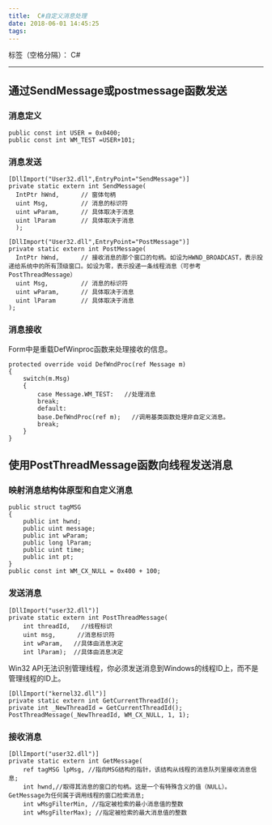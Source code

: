 ```yaml
---
title:  C#自定义消息处理
date: 2018-06-01 14:45:25
tags:
---
```


标签（空格分隔）： C#

---

## 通过SendMessage或postmessage函数发送

### 消息定义

```
public const int USER = 0x0400;
public const int WM_TEST =USER+101;
```

### 消息发送

```
[DllImport("User32.dll",EntryPoint="SendMessage")]
private static extern int SendMessage(
  IntPtr hWnd,      // 窗体句柄
  uint Msg,         // 消息的标识符
  uint wParam,      // 具体取决于消息
  uint lParam       // 具体取决于消息
  );

[DllImport("User32.dll",EntryPoint="PostMessage")]
private static extern int PostMessage(
  IntPtr hWnd,      // 接收消息的那个窗口的句柄。如设为HWND_BROADCAST，表示投递给系统中的所有顶级窗口。如设为零，表示投递一条线程消息（可参考PostThreadMessage）
  uint Msg,         // 消息的标识符
  uint wParam,      // 具体取决于消息
  uint lParam       // 具体取决于消息
);
```

### 消息接收
Form中是重载DefWinproc函数来处理接收的信息。

```
protected override void DefWndProc(ref Message m)
{
    switch(m.Msg)
    {
        case Message.WM_TEST:   //处理消息
        break;
        default:
        base.DefWndProc(ref m);   //调用基类函数处理非自定义消息。
        break;
    }
}
```

## 使用PostThreadMessage函数向线程发送消息

### 映射消息结构体原型和自定义消息

```
public struct tagMSG
{
    public int hwnd;
    public uint message;
    public int wParam;
    public long lParam;
    public uint time;
    public int pt;
}
public const int WM_CX_NULL = 0x400 + 100;
```

### 发送消息

```
[DllImport("user32.dll")]
private static extern int PostThreadMessage(
    int threadId,   //线程标识
    uint msg,      //消息标识符
    int wParam,   //具体由消息决定
    int lParam);  //具体由消息决定
```

Win32 API无法识别管理线程，你必须发送消息到Windows的线程ID上，而不是管理线程的ID上。

```
[DllImport("kernel32.dll")]
private static extern int GetCurrentThreadId();
private int _NewThreadId = GetCurrentThreadId();
PostThreadMessage(_NewThreadId, WM_CX_NULL, 1, 1);
```

### 接收消息

```
[DllImport("user32.dll")]
private static extern int GetMessage(
    ref tagMSG lpMsg, //指向MSG结构的指针，该结构从线程的消息队列里接收消息信息;
    int hwnd,//取得其消息的窗口的句柄。这是一个有特殊含义的值（NULL）。GetMessage为任何属于调用线程的窗口检索消息;
    int wMsgFilterMin, //指定被检索的最小消息值的整数
    int wMsgFilterMax); //指定被检索的最大消息值的整数
```
